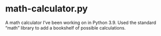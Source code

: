 # math-calculator.py
A math calculator I’ve been working on in Python 3.9. Used the standard “math” library to add a bookshelf of possible calculations.
